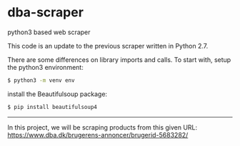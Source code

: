 # dba-scraper
python3 based web scraper

This code is an update to the previous scraper written in Python 2.7.

There are some differences on library imports and calls.
To start with, setup the python3 environment:

```bash
$ python3 -m venv env
```

install the Beautifulsoup package:

```bash
$ pip install beautifulsoup4
```

---

In this project, we will be scraping products from this given URL:
https://www.dba.dk/brugerens-annoncer/brugerid-5683282/
